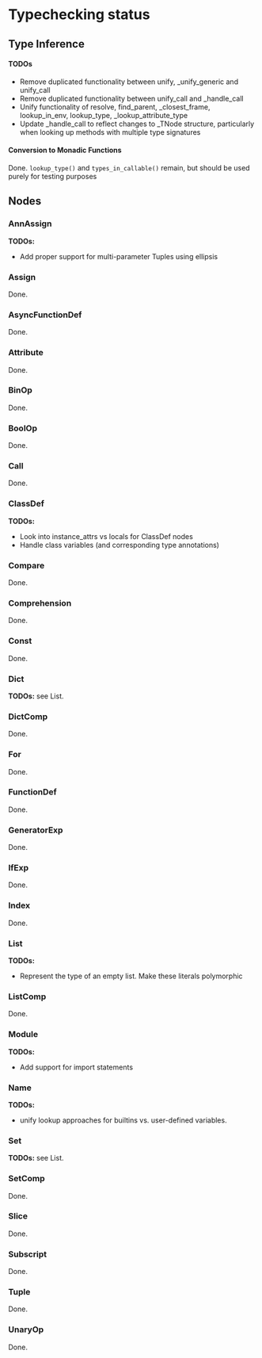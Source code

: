 # Typechecking status

## Type Inference

#### TODOs

- Remove duplicated functionality between unify, \_unify_generic and unify_call
- Remove duplicated functionality between unify_call and \_handle_call
- Unify functionality of resolve, find_parent, \_closest_frame, lookup_in_env, lookup_type, \_lookup_attribute_type
- Update \_handle_call to reflect changes to \_TNode structure, particularly when looking up methods with multiple type signatures

#### Conversion to Monadic Functions

Done. `lookup_type()` and `types_in_callable()` remain, but should be used purely for testing purposes

## Nodes

### AnnAssign

**TODOs:**

- Add proper support for multi-parameter Tuples using ellipsis

### Assign

Done.

### AsyncFunctionDef

Done.

### Attribute

Done.

### BinOp

Done.

### BoolOp

Done.

### Call

Done.

### ClassDef

**TODOs:**

- Look into instance_attrs vs locals for ClassDef nodes
- Handle class variables (and corresponding type annotations)

### Compare

Done.

### Comprehension

Done.

### Const

Done.

### Dict

**TODOs:** see List.

### DictComp

Done.

### For

Done.

### FunctionDef

Done.

### GeneratorExp

Done.

### IfExp

Done.

### Index

Done.

### List

**TODOs:**

- Represent the type of an empty list. Make these literals polymorphic

### ListComp

Done.

### Module

**TODOs:**

- Add support for import statements

### Name

**TODOs:**

- unify lookup approaches for builtins vs. user-defined variables.

### Set

**TODOs:** see List.

### SetComp

Done.

### Slice

Done.

### Subscript

Done.

### Tuple

Done.

### UnaryOp

Done.
